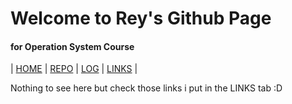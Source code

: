# Welcome to Rey's Github Page
#### for Operation System Course

| [HOME]() | [REPO](https://github.com/reyzacaloh/os212) | [LOG](https://github.com/reyzacaloh/os212/blob/master/TXT/mylog.txt) | [LINKS](LINKS) |

Nothing to see here but check those links i put in the LINKS tab :D
